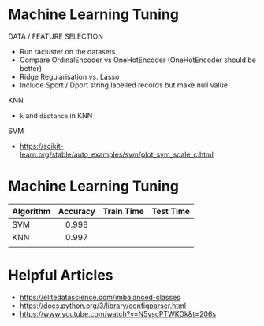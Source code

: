 # Machine Learning Tuning
DATA / FEATURE SELECTION
* Run racluster on the datasets
* Compare OrdinalEncoder vs OneHotEncoder (OneHotEncoder should be better)
* Ridge Regularisation vs. Lasso
* Include Sport / Dport string labelled records but make null value

KNN
* `k` and `distance` in KNN

SVM
* https://scikit-learn.org/stable/auto_examples/svm/plot_svm_scale_c.html


# Machine Learning Tuning
| Algorithm   | Accuracy      | Train Time   | Test Time    |
|-------------|:-------------:|-------------:|-------------:|
| SVM         | 0.998         |              |              |
| KNN         | 0.997         |              |              |
|             |               |              |              |


# Helpful Articles
* https://elitedatascience.com/imbalanced-classes
* https://docs.python.org/3/library/configparser.html
* https://www.youtube.com/watch?v=N5vscPTWKOk&t=206s